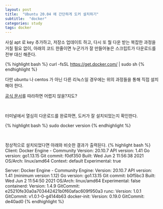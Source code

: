 ```yaml
---
layout: post
title:  "Ubuntu 20.04 에 간단하게 도커 설치하기"
subtitle:  "docker"
categories: study
tags: docker
---
```


사실 apt 로 key 추가하고, 저장소 업데이트 하고, 다시 또 뭘 다운 받는 복잡한 과정을 거칠 필요 없이, 아래의 코드 한줄이면 누군가가 잘 만들어놓은 스크립트가 다운로드를 전부 대신 해준다.

{% highlight bash %}
curl -fsSL https://get.docker.com/ | sudo sh
{% endhighlight %}

다만 ubuntu 나 centos 가 아닌 다른 리눅스일 경우에는 위의 과정들을 통해 직접 설치해야 한다.

[공식 문서](https://docs.docker.com/engine/install/debian/)를 따라하면 어렵지 않을?지도?

<br>

터미널에서 열심히 다운로드를 완료하면, 도커가 잘 설치되었는지 확인한다.

{% highlight bash %}
sudo docker version
{% endhighlight %}

<br>

정상적으로 설치되었다면 아래와 비슷한 결과가 출력된다.
{% highlight bash %}
Client: Docker Engine - Community
 Version:           20.10.7
 API version:       1.41
 Go version:        go1.13.15
 Git commit:        f0df350
 Built:             Wed Jun  2 11:56:38 2021
 OS/Arch:           linux/amd64
 Context:           default
 Experimental:      true

Server: Docker Engine - Community
 Engine:
  Version:          20.10.7
  API version:      1.41 (minimum version 1.12)
  Go version:       go1.13.15
  Git commit:       b0f5bc3
  Built:            Wed Jun  2 11:54:50 2021
  OS/Arch:          linux/amd64
  Experimental:     false
 containerd:
  Version:          1.4.9
  GitCommit:        e25210fe30a0a703442421b0f60afac609f950a3
 runc:
  Version:          1.0.1
  GitCommit:        v1.0.1-0-g4144b63
 docker-init:
  Version:          0.19.0
  GitCommit:        de40ad0
{% endhighlight %}